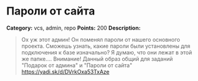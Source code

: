 # Пароли от сайта


**Category:** vcs, admin, repo
**Points:** 200
**Description:**

> Ох уж этот админ! Он поменял пароли от нашего основного проекта. Сможешь узнать, какие пароли были установлены для подключения к базе изначально? Я думаю, что они лежат в этой же папке....
> Внимание! Данный образ общий для заданий "Подарок от админа" и "Пароли от сайта"
> https://yadi.sk/d/DVrkOxa53TxAze
